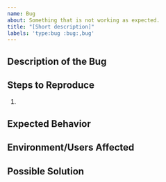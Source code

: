 ```yaml
---
name: Bug
about: Something that is not working as expected.
title: "[Short description]"
labels: 'type:bug :bug:,bug'
---
```


## Description of the Bug

## Steps to Reproduce
1. 

## Expected Behavior

## Environment/Users Affected

## Possible Solution

